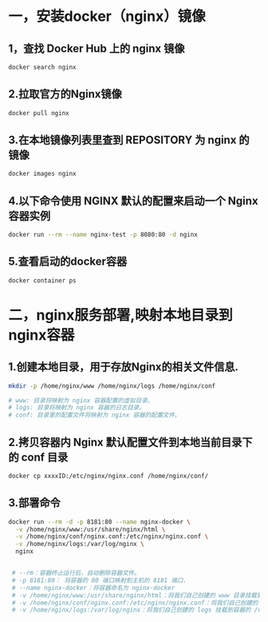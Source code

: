 # 一，安装docker（nginx）镜像 
## 1，查找 Docker Hub 上的 nginx 镜像
```bash
docker search nginx
```
## 2.拉取官方的Nginx镜像
```bash
docker pull nginx
```
## 3.在本地镜像列表里查到 REPOSITORY 为 nginx 的镜像
```bash
docker images nginx
```
## 4.以下命令使用 NGINX 默认的配置来启动一个 Nginx 容器实例
```bash
docker run --rm --name nginx-test -p 8080:80 -d nginx
```
## 5.查看启动的docker容器
```bash
docker container ps
```


# 二，nginx服务部署,映射本地目录到nginx容器

## 1.创建本地目录，用于存放Nginx的相关文件信息.
```bash
mkdir -p /home/nginx/www /home/nginx/logs /home/nginx/conf

# www: 目录将映射为 nginx 容器配置的虚拟目录。
# logs: 目录将映射为 nginx 容器的日志目录。
# conf: 目录里的配置文件将映射为 nginx 容器的配置文件。
```

## 2.拷贝容器内 Nginx 默认配置文件到本地当前目录下的 conf 目录
```bash
docker cp xxxxID:/etc/nginx/nginx.conf /home/nginx/conf/
```

## 3.部署命令

```bash
docker run --rm -d -p 8181:80 --name nginx-docker \
  -v /home/nginx/www:/usr/share/nginx/html \
  -v /home/nginx/conf/nginx.conf:/etc/nginx/nginx.conf \
  -v /home/nginx/logs:/var/log/nginx \
  nginx


 # --rm：容器终止运行后，自动删除容器文件。
 # -p 8181:80： 将容器的 80 端口映射到主机的 8181 端口.
 # --name nginx-docker：将容器命名为 nginx-docker 
 # -v /home/nginx/www:/usr/share/nginx/html：将我们自己创建的 www 目录挂载到容器的 /usr/share/nginx/html。
 # -v /home/nginx/conf/nginx.conf:/etc/nginx/nginx.conf：将我们自己创建的 nginx.conf 挂载到容器的 /etc/nginx/nginx.conf。
 # -v /home/nginx/logs:/var/log/nginx：将我们自己创建的 logs 挂载到容器的 /var/log/nginx。
```